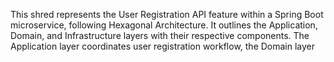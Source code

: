 This shred represents the User Registration API feature within a Spring Boot microservice, following Hexagonal Architecture. It outlines the Application, Domain, and Infrastructure layers with their respective components. The Application layer coordinates user registration workflow, the Domain layer